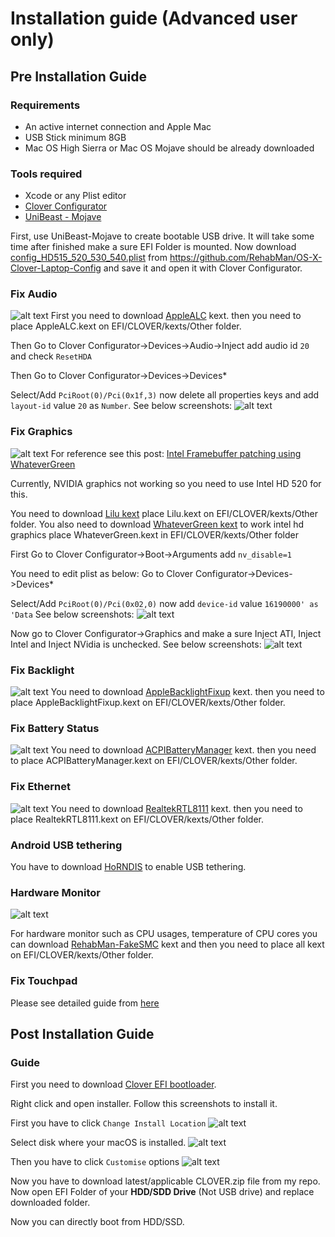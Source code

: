 # Installation guide (Advanced user only)

## Pre Installation Guide

### Requirements
 - An active internet connection and Apple Mac
 - USB Stick minimum 8GB
 - Mac OS High Sierra or Mac OS Mojave should be already downloaded
 
### Tools required
 - Xcode or any Plist editor
 - [Clover Configurator](https://mackie100projects.altervista.org/download-clover-configurator/)
 - [UniBeast - Mojave](https://www.tonymacx86.com/resources/unibeast-9-2-0-mojave.426/)
 
 First, use UniBeast-Mojave to create bootable USB drive. It will take some time after finished make a sure EFI Folder is mounted. Now download [config_HD515_520_530_540.plist](https://github.com/RehabMan/OS-X-Clover-Laptop-Config/blob/master/config_HD515_520_530_540.plist) from https://github.com/RehabMan/OS-X-Clover-Laptop-Config and save it and open it with Clover Configurator. 
 
 ### Fix Audio
   ![alt text](assets/Screenshots/sound_setting_panel.png)
  First you need to download  [AppleALC](https://github.com/acidanthera/AppleALC) kext. then you need to place AppleALC.kext on EFI/CLOVER/kexts/Other folder.
 
  Then Go to Clover Configurator->Devices->Audio->Inject add audio id `20` and check `ResetHDA`

  Then Go to Clover Configurator->Devices->Devices*
  
  Select/Add `PciRoot(0)/Pci(0x1f,3)` now delete all properties keys and add `layout-id` value `20` as `Number`.
  See below screenshots:
  ![alt text](https://raw.githubusercontent.com/gajjartejas/Lenovo-Ideapad-320-15ISK-14ISK-Laptop-Hackintosh/master/assets/Screenshots/clover_deivces_pci0x1f_3.png)
 
  ### Fix Graphics
  ![alt text](assets/Screenshots/graphics_system_info.png)
  For reference see this post:
  [Intel Framebuffer patching using WhateverGreen](https://www.tonymacx86.com/threads/guide-intel-framebuffer-patching-using-whatevergreen.256490/)
  
  Currently, NVIDIA graphics not working so you need to use Intel HD 520 for this.
  
  You need to download [Lilu kext](https://github.com/acidanthera/Lilu) place Lilu.kext on EFI/CLOVER/kexts/Other folder. You also need to download [WhateverGreen kext](https://github.com/acidanthera/whatevergreen) to work intel hd graphics place WhateverGreen.kext in EFI/CLOVER/kexts/Other folder
  
  First Go to Clover Configurator->Boot->Arguments add `nv_disable=1`

  You need to edit plist as below:
  Go to Clover Configurator->Devices->Devices*

  Select/Add `PciRoot(0)/Pci(0x02,0)` now add `device-id` value `16190000' as 'Data`
  See below screenshots:
  ![alt text](https://raw.githubusercontent.com/gajjartejas/Lenovo-Ideapad-320-15ISK-14ISK-Laptop-Hackintosh/master/assets/Screenshots/clover_deivces_pci0x02_2.png)

  Now go to Clover Configurator->Graphics and make a sure Inject ATI, Inject Intel and  Inject NVidia is unchecked. See below screenshots:
  ![alt text](https://raw.githubusercontent.com/gajjartejas/Lenovo-Ideapad-320-15ISK-14ISK-Laptop-Hackintosh/master/assets/Screenshots/clover_graphics.png)
 
  ### Fix Backlight
   ![alt text](assets/Screenshots/display_setting_panel.png)
  You need to download  [AppleBacklightFixup](https://bitbucket.org/RehabMan/applebacklightfixup/downloads/) kext. then you need to place AppleBacklightFixup.kext on EFI/CLOVER/kexts/Other folder.

  ### Fix Battery Status
  ![alt text](assets/Screenshots/menubar_battery.png)
  You need to download  [ACPIBatteryManager](https://github.com/RehabMan/OS-X-ACPI-Battery-Driver) kext. then you need to place ACPIBatteryManager.kext on EFI/CLOVER/kexts/Other folder.

  ### Fix Ethernet
  ![alt text](assets/Screenshots/network_setting_panel.png)
  You need to download  [RealtekRTL8111](https://github.com/RehabMan/OS-X-Realtek-Network) kext. then you need to place RealtekRTL8111.kext on EFI/CLOVER/kexts/Other folder.

  ### Android USB tethering
  You have to download [HoRNDIS](https://github.com/jwise/HoRNDIS) to enable USB tethering.

  ### Hardware Monitor
  ![alt text](assets/Screenshots/menubar_hardware_monitor.png)
  
  For hardware monitor such as CPU usages, temperature of CPU cores you can download [RehabMan-FakeSMC](https://bitbucket.org/RehabMan/os-x-fakesmc-kozlek/downloads/) kext and then you need to place all kext on EFI/CLOVER/kexts/Other folder.

  ### Fix Touchpad
   Please see detailed guide from [here](Touchpad-Guide.md)


 ## Post Installation Guide

 ### Guide
 First you need to download [Clover EFI bootloader](https://sourceforge.net/projects/cloverefiboot/).

 Right click and open installer. Follow this screenshots to install it.

 First you have to click `Change Install Location`
 ![alt text](assets/Screenshots/clover_installer_1.png)

 Select disk where your macOS is installed.
 ![alt text](assets/Screenshots/clover_installer_2.png)

 Then you have to click `Customise` options
 ![alt text](assets/Screenshots/clover_installer_3.png)

 Now you have to download latest/applicable CLOVER.zip file from my repo. Now open EFI Folder of your **HDD/SDD Drive** (Not USB drive) and replace downloaded folder.

 Now you can directly boot from HDD/SSD.